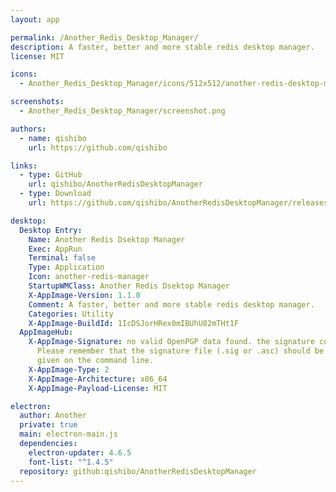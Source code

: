 ```yaml
---
layout: app

permalink: /Another_Redis_Desktop_Manager/
description: A faster, better and more stable redis desktop manager.
license: MIT

icons:
  - Another_Redis_Desktop_Manager/icons/512x512/another-redis-desktop-manager.png

screenshots:
  - Another_Redis_Desktop_Manager/screenshot.png

authors:
  - name: qishibo
    url: https://github.com/qishibo

links:
  - type: GitHub
    url: qishibo/AnotherRedisDesktopManager
  - type: Download
    url: https://github.com/qishibo/AnotherRedisDesktopManager/releases

desktop:
  Desktop Entry:
    Name: Another Redis Dsektop Manager
    Exec: AppRun
    Terminal: false
    Type: Application
    Icon: another-redis-manager
    StartupWMClass: Another Redis Dsektop Manager
    X-AppImage-Version: 1.1.0
    Comment: A faster, better and more stable redis desktop manager.
    Categories: Utility
    X-AppImage-BuildId: 1IcDSJorHRex0mIBUhU82mTHt1F
  AppImageHub:
    X-AppImage-Signature: no valid OpenPGP data found. the signature could not be verified.
      Please remember that the signature file (.sig or .asc) should be the first file
      given on the command line.
    X-AppImage-Type: 2
    X-AppImage-Architecture: x86_64
    X-AppImage-Payload-License: MIT

electron:
  author: Another
  private: true
  main: electron-main.js
  dependencies:
    electron-updater: 4.6.5
    font-list: "^1.4.5"
  repository: github:qishibo/AnotherRedisDesktopManager
---
```

